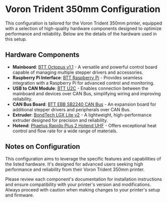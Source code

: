 # Voron Trident 350mm Configuration

This configuration is tailored for the Voron Trident 350mm printer, equipped with a selection of high-quality hardware components designed to optimize performance and reliability. Below are the details of the hardware used in this setup.

## Hardware Components

- **Mainboard**: [BTT Octopus v1.1](https://github.com/bigtreetech/BIGTREETECH-OCTOPUS-V1.0) - A versatile and powerful control board capable of managing multiple stepper drivers and accessories.
- **Raspberry Pi Interface**: [BTT Raspberry Pi](https://github.com/bigtreetech/BTT-Pi) - Provides seamless integration with a Raspberry Pi for advanced control and monitoring.
- **USB to CAN Module**: [BTT U2C](https://github.com/bigtreetech/U2C) - Enables connection between the mainboard and devices over CAN Bus, simplifying wiring and improving reliability.
- **CAN Bus Board**: [BTT EBB SB2240 CAN Bus](https://github.com/bigtreetech/EBB) - An expansion board for additional stepper drivers and peripherals over CAN Bus.
- **Extruder**: [BondTech LGX Lite v2](https://github.com/BondtechAB/Voron/tree/main/Voron_2.4-VT-SW/LGX_lite) - A lightweight, high-performance extruder designed for precision and reliability.
- **Hotend**: [Phaetus Rapido Plus 2 Hotend UHF](https://github.com/Phaetus/Rapido-2-Plus) - Offers exceptional heat control and flow rate for a wide range of materials.

## Notes on Configuration

This configuration aims to leverage the specific features and capabilities of the listed hardware. It's designed for advanced users seeking high performance and reliability from their Voron Trident 350mm printer.

Please review each component's documentation for installation instructions and ensure compatibility with your printer's version and modifications. Always proceed with caution when making changes to your printer's setup and firmware.
